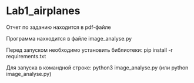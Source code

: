 # Lab1_airplanes
Отчет по заданию находится в pdf-файле

Программа нахходится в файле image_analyse.py

Перед запуском необходимо установить библиотеки: pip install -r requirements.txt

Для запуска в командной строке: python3 image_analyse.py (или python image_analyse.py)
